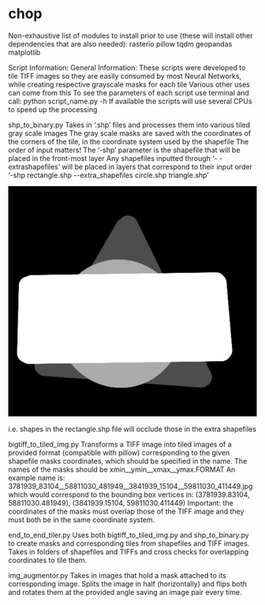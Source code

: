 # chop

Non-exhaustive list of modules to install prior to use (these will install other dependencies that are also needed):
rasterio
pillow
tqdm
geopandas
matplotlib

Script Information:
General Information:
These scripts were developed to tile TIFF images so they are easily consumed by most Neural Networks, while creating respective grayscale masks for each tile
Various other uses can come from this
To see the parameters of each script use terminal and call:
python script_name.py -h
If available the scripts will use several CPUs to speed up the processing
 
shp_to_binary.py
Takes in ‘.shp’ files and processes them into various tiled gray scale images
The gray scale masks are saved with the coordinates of the corners of the tile, in the coordinate system used by the shapefile
The order of input matters!
The ‘-shp’ parameter is the shapefile that will be placed in the front-most layer
Any shapefiles inputted through ‘- -extrashapefiles’  will be placed in layers that correspond to their input order
‘-shp rectangle.shp --extra_shapefiles circle.shp triangle.shp’

![Image of Mask](https://github.com/terrasense/chop/blob/master/mask_example.PNG)

i.e. shapes in the rectangle.shp file will occlude those in the extra shapefiles

bigtiff_to_tiled_img.py 
Transforms a TIFF image into tiled images of a provided format (compatible with pillow) corresponding to the given shapefile masks coordinates, which should be specified in the name. 
The names of the masks should be xmin__ymin__xmax__ymax.FORMAT
An example name is:
3781939_83104__58811030_481949__3841939_15104__59811030_411449.jpg 
which would correspond to the bounding box vertices in:
(3781939.83104, 58811030.481949), (3841939.15104, 59811030.411449)
Important: the coordinates of the masks must overlap those of the TIFF image and they must both be in the same coordinate system.

end_to_end_tiler.py
Uses both bigtiff_to_tiled_img.py and shp_to_binary.py to create masks and corresponding tiles from shapefiles and TIFF images.
Takes in folders of shapefiles and TIFFs and cross checks for overlapping coordinates to tile them.

img_augmentor.py
Takes in images that hold a mask attached to its corresponding image.
Splits the image in half (horizontally) and flips both and rotates them at the provided angle saving an image pair every time.
